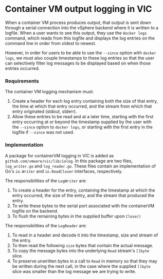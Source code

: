 # Container VM output logging in VIC

When a container VM process produces output, that output is sent down through a serial connection into the vSphere backend where it is written to a logfile. When a user wants to see this output, they use the `docker logs` command, which reads from this logfile and displays the log entries on the command line in order from oldest to newest.

However, in order for users to be able to use the `--since` option with `docker logs`, we must also couple timestamps to these log entries so that the user can selectively filter log messages to be displayed based on when those entries occurred.

### Requirements

The container VM logging mechanism must:  
  1. Create a header for each log entry containing both the size of that entry, the time at which that entry occurred, and the stream from which that entry originated (stdout, stderr).  
  2. Allow these entries to be read and at a later time, starting with the first entry occurring at or beyond the timestamp supplied by the user with the `--since` option to `docker logs`, or starting with the first entry in the logfile if `--since` was not used. 

### Implementation

A package for containerVM logging in VIC is added as `github.com/vmware/vic/lib/iolog`. In this package are two files, `log_writer.go` and `log_reader.go`. These files contain an implementation of Go's `io.Writer` and `io.ReadCloser` interfaces, respectively.

The responsibilities of the `LogWriter` are:  
  1. To create a header for the entry, containing the timestamp at which the entry occurred, the size of the entry, and the stream that produced the entry.
  2. To write these bytes to the serial port associated with the containerVM logfile on the backend.
  3. To flush the remaining bytes in the supplied buffer upon `Close()`

The responsibilities of the `LogReader` are:  
  1. To read in a header and decode it into the timestamp, size and stream of the entry.
  2. To then read the following `size` bytes that contain the actual message.
  3. To copy the message bytes into the underlying `Read` stream's `[]byte` slice. 
  4. To preserve unwritten bytes in a call to `Read` in memory so that they may be written during the next call, in the case where the supplied `[]byte` slice was smaller than the log message we are trying to write. 
